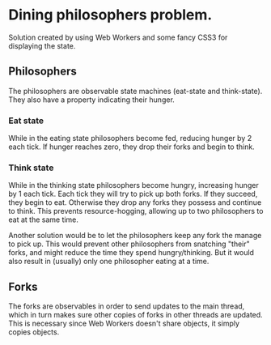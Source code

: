# Dining philosophers problem.

Solution created by using Web Workers and some fancy CSS3 for displaying the state.

## Philosophers

The philosophers are observable state machines (eat-state and think-state). They also have a property indicating their hunger.

### Eat state

While in the eating state philosophers become fed, reducing hunger by 2 each tick. If hunger reaches zero, they drop their forks and begin to think.

### Think state

While in the thinking state philosophers become hungry, increasing hunger by 1 each tick. Each tick they will try to pick up both forks. If they succeed, they begin to eat. Otherwise they drop any forks they possess and continue to think. This prevents resource-hogging, allowing up to two philosophers to eat at the same time.

Another solution would be to let the philosophers keep any fork the manage to pick up. This would prevent other philosophers from snatching "their" forks, and might reduce the time they spend hungry/thinking. But it would also result in (usually) only one philosopher eating at a time.

## Forks

The forks are observables in order to send updates to the main thread, which in turn makes sure other copies of forks in other threads are updated. This is necessary since Web Workers doesn't share objects, it simply copies objects.
